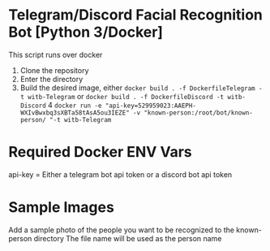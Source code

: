# Telegram/Discord Facial Recognition Bot [Python 3/Docker]

This script runs over docker

 1. Clone the repository
 2. Enter the directory
 3. Build the desired image, either `docker build . -f DockerfileTelegram -t witb-Telegram` or `docker build . -f DockerfileDiscord -t witb-Discord`
 4 `docker run -e "api-key=529959023:AAEPH-WXIvBwxbq3sXBTa58tAsA5ou3IEZE" -v "known-person:/root/bot/known-person/ "-t witb-Telegram`


# Required Docker ENV Vars

api-key = Either a telegram bot api token or a discord bot api token

# Sample Images

Add a sample photo of the people you want to be recognized to the known-person directory
The file name will be used as the person name
